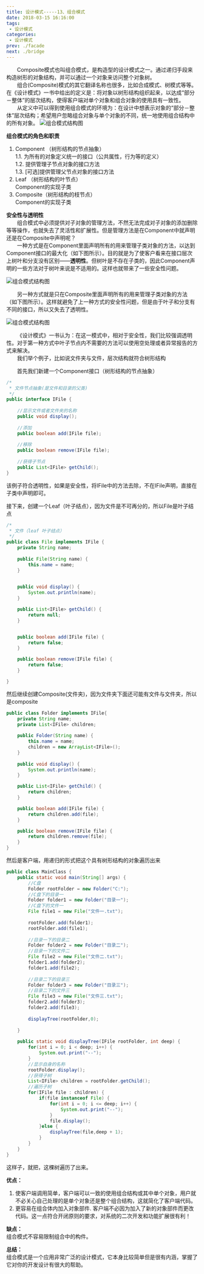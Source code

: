 ```yaml
---
title: 设计模式-----13、组合模式
date: 2018-03-15 16:16:00
tags:
 - 设计模式
categories:
 - 设计模式
prev: ./facade
next: ./bridge
---
```


&emsp;&emsp;Composite模式也叫组合模式，是构造型的设计模式之一。通过递归手段来构造树形的对象结构，并可以通过一个对象来访问整个对象树。  
&emsp;&emsp;组合(Composite)模式的其它翻译名称也很多，比如合成模式、树模式等等。在《设计模式》一书中给出的定义是：将对象以树形结构组织起来，以达成“部分－整体”的层次结构，使得客户端对单个对象和组合对象的使用具有一致性。  
&emsp;&emsp;从定义中可以得到使用组合模式的环境为：在设计中想表示对象的“部分－整体”层次结构；希望用户忽略组合对象与单个对象的不同，统一地使用组合结构中的所有对象。
![组合模式结构图](/img/blogs/2018/03/composite-structure.png)
 
**组合模式的角色和职责**  
1. Component （树形结构的节点抽象）  
1.1. 为所有的对象定义统一的接口（公共属性，行为等的定义）  
1.2. 提供管理子节点对象的接口方法  
1.3. [可选]提供管理父节点对象的接口方法  
2. Leaf （树形结构的叶节点）  
Component的实现子类
3. Composite（树形结构的枝节点）  
Component的实现子类  

**安全性与透明性**  
&emsp;&emsp;组合模式中必须提供对子对象的管理方法，不然无法完成对子对象的添加删除等等操作，也就失去了灵活性和扩展性。但是管理方法是在Component中就声明还是在Composite中声明呢？  
&emsp;&emsp;一种方式是在Component里面声明所有的用来管理子类对象的方法，以达到Component接口的最大化（如下图所示）。目的就是为了使客户看来在接口层次上树叶和分支没有区别——**透明性**。但树叶是不存在子类的，因此Component声明的一些方法对于树叶来说是不适用的。这样也就带来了一些安全性问题。

![组合模式结构图](/img/blogs/2018/03/composite-structure1.png)

&emsp;&emsp;另一种方式就是只在Composite里面声明所有的用来管理子类对象的方法（如下图所示）。这样就避免了上一种方式的安全性问题，但是由于叶子和分支有不同的接口，所以又失去了透明性。  

![组合模式结构图](/img/blogs/2018/03/composite-structure2.png)

&emsp;&emsp;《设计模式》一书认为：在这一模式中，相对于安全性，我们比较强调透明性。对于第一种方式中叶子节点内不需要的方法可以使用空处理或者异常报告的方式来解决。  
&emsp;&emsp;我们举个例子，比如说文件夹与文件，层次结构就符合树形结构  

&emsp;&emsp;首先我们新建一个Component接口（树形结构的节点抽象）
``` java
/*
 * 文件节点抽象(是文件和目录的父类)
 */
public interface IFile {
    
    //显示文件或者文件夹的名称
    public void display();
    
    //添加
    public boolean add(IFile file);
    
    //移除
    public boolean remove(IFile file);
    
    //获得子节点
    public List<IFile> getChild();
}
```

该例子符合透明性，如果是安全性，将IFile中的方法去除，不在IFile声明，直接在子类中声明即可。  

接下来，创建一个Leaf（叶子结点），因为文件是不可再分的，所以File是叶子结点
``` java
/*
 * 文件（leaf 叶子结点）
 */
public class File implements IFile {
    private String name;
    
    public File(String name) {
        this.name = name;
    }
    

    public void display() {
        System.out.println(name);
    }

    public List<IFile> getChild() {
        return null;
    }


    public boolean add(IFile file) {
        return false;
    }

    public boolean remove(IFile file) {
        return false;
    }

}
```

然后继续创建Composite(文件夹)，因为文件夹下面还可能有文件与文件夹，所以是composite
``` java
public class Folder implements IFile{
    private String name;
    private List<IFile> children;
    
    public Folder(String name) {
        this.name = name;
        children = new ArrayList<IFile>();
    }
    
    public void display() {
        System.out.println(name);
    }

    public List<IFile> getChild() {
        return children;
    }

    public boolean add(IFile file) {
        return children.add(file);
    }

    public boolean remove(IFile file) {
        return children.remove(file);
    }
}
```

然后是客户端，用递归的形式把这个具有树形结构的对象遍历出来
``` java
public class MainClass {
    public static void main(String[] args) {
        //C盘
        Folder rootFolder = new Folder("C:");
        //C盘下的目录一
        Folder folder1 = new Folder("目录一");
        //C盘下的文件一
        File file1 = new File("文件一.txt");
        
        rootFolder.add(folder1);
        rootFolder.add(file1);
        
        //目录一下的目录二
        Folder folder2 = new Folder("目录二");
        //目录一下的文件二
        File file2 = new File("文件二.txt");
        folder1.add(folder2);
        folder1.add(file2);
        
        //目录二下的目录三
        Folder folder3 = new Folder("目录三");
        //目录二下的文件三
        File file3 = new File("文件三.txt");
        folder2.add(folder3);
        folder2.add(file3);
        
        displayTree(rootFolder,0);
        
    }
    
    public static void displayTree(IFile rootFolder, int deep) {
        for(int i = 0; i < deep; i++) {
            System.out.print("--");
        }
        //显示自身的名称
        rootFolder.display();
        //获得子树
        List<IFile> children = rootFolder.getChild();
        //遍历子树
        for(IFile file : children) {
            if(file instanceof File) {
                for(int i = 0; i <= deep; i++) {
                    System.out.print("--");
                }
                file.display();
            }else {
                displayTree(file,deep + 1);
            }
        }
    }
}
```
这样子，就把，这棵树遍历了出来。

**优点：**
1. 使客户端调用简单，客户端可以一致的使用组合结构或其中单个对象，用户就不必关心自己处理的是单个对象还是整个组合结构，这就简化了客户端代码。
2. 更容易在组合体内加入对象部件. 客户端不必因为加入了新的对象部件而更改代码。这一点符合开闭原则的要求，对系统的二次开发和功能扩展很有利！

**缺点：**  
组合模式不容易限制组合中的构件。

**总结：**  
组合模式是一个应用非常广泛的设计模式，它本身比较简单但是很有内涵，掌握了它对你的开发设计有很大的帮助。
